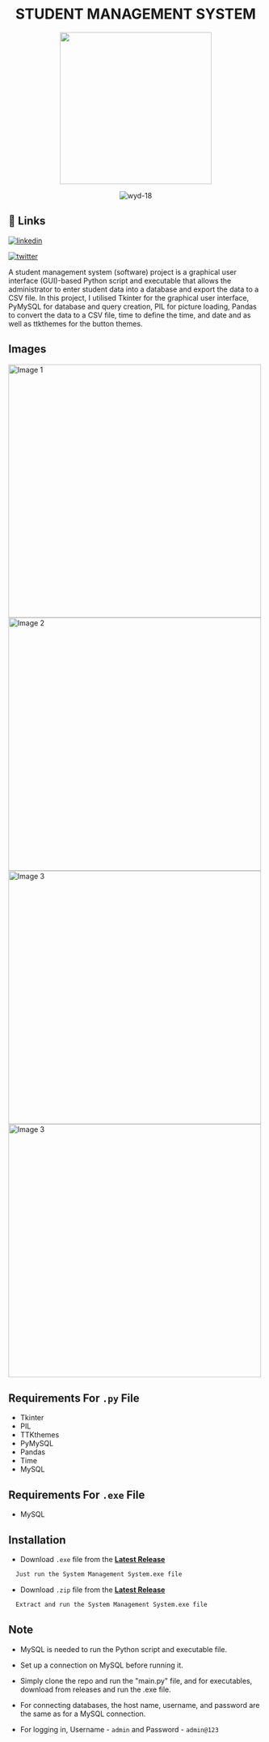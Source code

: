 <h1 align="center">STUDENT MANAGEMENT SYSTEM</h1>


<p align="center">
  <img src="https://cdn-icons-png.flaticon.com/512/2995/2995620.png" width="300" height="300">
</p>

<p align="center"> <img src="https://komarev.com/ghpvc/?username=wyd-18&label=Profile%20views&color=0e75b6&style=flat" alt="wyd-18" /> </p>


## 🔗 Links

[![linkedin](https://img.shields.io/badge/linkedin-0A66C2?style=for-the-badge&logo=linkedin&logoColor=white)](https://www.linkedin.com/in/santhoshs18/tw)

[![twitter](https://img.shields.io/badge/twitter-1DA1F2?style=for-the-badge&logo=twitter&logoColor=white)](https://twitter.com/Tfwyd_)


A student management system (software) project is a graphical user interface (GUI)-based Python script and executable that allows the administrator to enter student data into a database and export the data to a CSV file. In this project, I utilised Tkinter for the graphical user interface, PyMySQL for database and query creation, PIL for picture loading, Pandas to convert the data to a CSV file, time to define the time, and date and as well as ttkthemes for the button themes.


## Images

<div>
  <img src="https://github.com/Wydoinn/Student-Management-System/blob/main/Images/Image%201.png" alt="Image 1" width="500">
  <img src="https://github.com/wyd-18/Student-Management-System/blob/main/Images/Image%202.png?raw=true" alt="Image 2" width="500">
  <img src="https://github.com/wyd-18/Student-Management-System/blob/main/Images/Image%203.png?raw=true" alt="Image 3" width="500">
  <img src="https://github.com/wyd-18/Student-Management-System/blob/main/Images/Image%204.png?raw=true" alt="Image 3" width="500">
</div>


## Requirements For `.py` File
* Tkinter
* PIL
* TTKthemes
* PyMySQL
* Pandas
* Time
* MySQL


## Requirements For `.exe` File

* MySQL


## Installation

* Download `.exe` file from the [**Latest Release**](https://github.com/wyd-18/Student-Management-System/releases/latest)
```bash
  Just run the System Management System.exe file
```

* Download `.zip` file from the [**Latest Release**](https://github.com/wyd-18/Student-Management-System/releases/latest)
```bash
  Extract and run the System Management System.exe file
```


## Note

* MySQL is needed to run the Python script and executable file.

* Set up a connection on MySQL before running it.

* Simply clone the repo and run the "main.py" file, and for executables, download from releases and run the .exe file.

* For connecting databases, the host name, username, and password are the same as for a MySQL connection.

* For logging in, Username - `admin` and Password - `admin@123`

